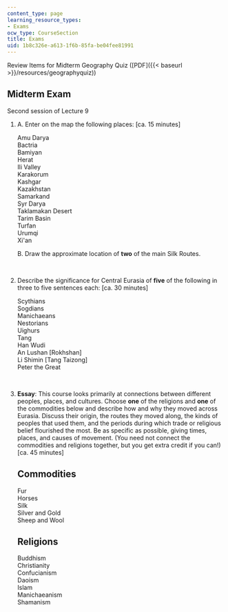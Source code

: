```yaml
---
content_type: page
learning_resource_types:
- Exams
ocw_type: CourseSection
title: Exams
uid: 1b8c326e-a613-1f6b-85fa-be04fee81991
---
```


Review Items for Midterm Geography Quiz ([PDF]({{< baseurl >}}/resources/geographyquiz))

Midterm Exam
------------

Second session of Lecture 9

1.  A. Enter on the map the following places: \[ca. 15 minutes\]  
      
    Amu Darya  
    Bactria  
    Bamiyan  
    Herat  
    Ili Valley  
    Karakorum  
    Kashgar  
    Kazakhstan  
    Samarkand  
    Syr Darya  
    Taklamakan Desert  
    Tarim Basin  
    Turfan  
    Urumqi  
    Xi'an  
      
    B. Draw the approximate location of **two** of the main Silk Routes.  
      
     
2.  Describe the significance for Central Eurasia of **five** of the following in three to five sentences each: \[ca. 30 minutes\]  
      
    Scythians  
    Sogdians  
    Manichaeans  
    Nestorians  
    Uighurs  
    Tang  
    Han Wudi  
    An Lushan \[Rokhshan\]  
    Li Shimin \[Tang Taizong\]  
    Peter the Great  
      
     
3.  **Essay**: This course looks primarily at connections between different peoples, places, and cultures. Choose **one** of the religions and **one** of the commodities below and describe how and why they moved across Eurasia. Discuss their origin, the routes they moved along, the kinds of peoples that used them, and the periods during which trade or religious belief flourished the most. Be as specific as possible, giving times, places, and causes of movement. (You need not connect the commodities and religions together, but you get extra credit if you can!)\[ca. 45 minutes\]
    
    Commodities
    -----------
    
    Fur  
    Horses  
    Silk  
    Silver and Gold  
    Sheep and Wool
    
    Religions
    ---------
    
    Buddhism  
    Christianity  
    Confucianism  
    Daoism  
    Islam  
    Manichaeanism  
    Shamanism
